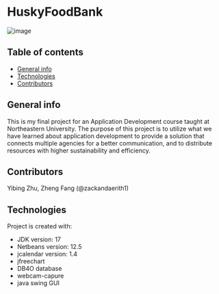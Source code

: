 # HuskyFoodBank
![image](https://user-images.githubusercontent.com/91034728/147982936-4ef0e1d1-796a-4b24-a946-bae59ea0a2ed.png)
## Table of contents
* [General info](#general-info)
* [Technologies](#technologies)
* [Contributors](#contributors)

## General info
This is my final project for an Application Development course taught at Northeastern University. 
The purpose of this project is to utilize what we have learned about application development to provide a solution that connects multiple agencies for a better communication, and to distribute resources with higher sustainability and efficiency.

## Contributors
Yibing Zhu, Zheng Fang (@zackandaerith1)
	
## Technologies
Project is created with:
* JDK version: 17
* Netbeans version: 12.5
* jcalendar version: 1.4
* jfreechart
* DB4O database
* webcam-capure
* java swing GUI
	
